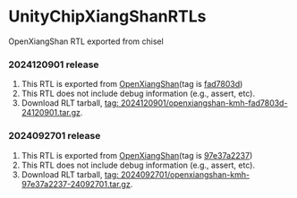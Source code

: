 # UnityChipXiangShanRTLs
OpenXiangShan RTL exported from chisel

### 2024120901 release
1. This RTL is exported from [OpenXiangShan](https://github.com/OpenXiangShan/XiangShan)(tag is [fad7803d](https://github.com/OpenXiangShan/XiangShan/commit/fad7803d97ed4a987a743036cec42d1c07b48e2e))
2. This RTL does not include debug information (e.g., assert, etc).
3. Download RLT tarball, [tag: 2024120901/openxiangshan-kmh-fad7803d-24120901.tar.gz](https://github.com/XS-MLVP/UnityChipXiangShanRTLs/releases/download/2024120901/openxiangshan-kmh-fad7803d-2024120901.tar.gz).

### 2024092701 release
1. This RTL is exported from [OpenXiangShan](https://github.com/OpenXiangShan/XiangShan)(tag is [97e37a2237](https://github.com/OpenXiangShan/XiangShan/tree/97e37a223733159f1551ec3dee630e30dd95387a))
2. This RTL does not include debug information (e.g., assert, etc).
3. Download RLT tarball, [tag: 2024092701/openxiangshan-kmh-97e37a2237-24092701.tar.gz](https://github.com/XS-MLVP/UnityChipXiangshanRTLs/releases/download/2024092701/openxiangshan-kmh-97e37a2237-24092701.tar.gz).
